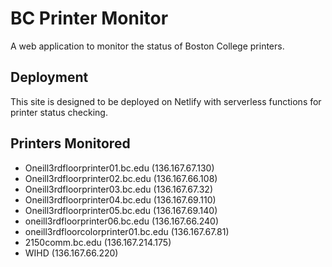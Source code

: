# BC Printer Monitor

A web application to monitor the status of Boston College printers.

## Deployment

This site is designed to be deployed on Netlify with serverless functions for printer status checking.

## Printers Monitored

- Oneill3rdfloorprinter01.bc.edu (136.167.67.130)
- Oneill3rdfloorprinter02.bc.edu (136.167.66.108)
- Oneill3rdfloorprinter03.bc.edu (136.167.67.32)
- Oneill3rdfloorprinter04.bc.edu (136.167.69.110)
- Oneill3rdfloorprinter05.bc.edu (136.167.69.140)
- oneill3rdfloorprinter06.bc.edu (136.167.66.240)
- oneill3rdfloorcolorprinter01.bc.edu (136.167.67.81)
- 2150comm.bc.edu (136.167.214.175)
- WIHD (136.167.66.220)
